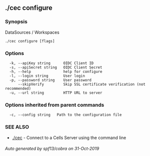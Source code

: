 ## ./cec configure



### Synopsis

DataSources / Workspaces

```
./cec configure [flags]
```

### Options

```
  -k, --apiKey string      OIDC Client ID
  -s, --apiSecret string   OIDC Client Secret
  -h, --help               help for configure
  -l, --login string       User login
  -p, --password string    User password
      --skipVerify         Skip SSL certificate verification (not recommended)
  -u, --url string         HTTP URL to server
```

### Options inherited from parent commands

```
  -c, --config string   Path to the configuration file
```

### SEE ALSO

* [./cec](./cec)	 - Connect to a Cells Server using the command line

###### Auto generated by spf13/cobra on 31-Oct-2019
